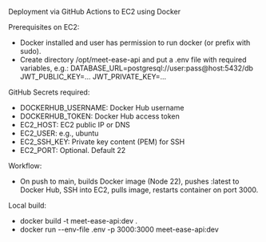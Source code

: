 Deployment via GitHub Actions to EC2 using Docker

Prerequisites on EC2:
- Docker installed and user has permission to run docker (or prefix with sudo).
- Create directory /opt/meet-ease-api and put a .env file with required variables, e.g.:
  DATABASE_URL=postgresql://user:pass@host:5432/db
  JWT_PUBLIC_KEY=...
  JWT_PRIVATE_KEY=...

GitHub Secrets required:
- DOCKERHUB_USERNAME: Docker Hub username
- DOCKERHUB_TOKEN: Docker Hub access token
- EC2_HOST: EC2 public IP or DNS
- EC2_USER: e.g., ubuntu
- EC2_SSH_KEY: Private key content (PEM) for SSH
- EC2_PORT: Optional. Default 22

Workflow:
- On push to main, builds Docker image (Node 22), pushes :latest to Docker Hub, SSH into EC2, pulls image, restarts container on port 3000.

Local build:
- docker build -t meet-ease-api:dev .
- docker run --env-file .env -p 3000:3000 meet-ease-api:dev
